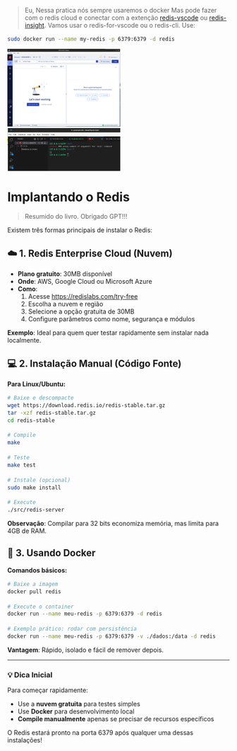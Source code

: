 > Eu,
> Nessa pratica nós sempre usaremos o docker
> Mas pode fazer com o redis cloud e conectar com a extenção [redis-vscode](https://redis.io/docs/latest/develop/tools/#redis-vscode-extension) ou [redis-insight](https://redis.io/docs/latest/develop/tools/#redis-insight).
> Vamos usar o redis-for-vscode ou o redis-cli. Use:
```bash
sudo docker run --name my-redis -p 6379:6379 -d redis 
```

<img src="redis-insight.png" alt="redis-insight image gui" width="256px" /><img src="redis-vscode.png" alt="redis-vscode extension image use tab" width="256px"/>


# Implantando o Redis

> Resumido do livro.
> Obrigado GPT!!!

Existem três formas principais de instalar o Redis:

## ☁️ 1. Redis Enterprise Cloud (Nuvem)
- **Plano gratuito**: 30MB disponível
- **Onde**: AWS, Google Cloud ou Microsoft Azure
- **Como**: 
  1. Acesse https://redislabs.com/try-free
  2. Escolha a nuvem e região
  3. Selecione a opção gratuita de 30MB
  4. Configure parâmetros como nome, segurança e módulos

**Exemplo**: Ideal para quem quer testar rapidamente sem instalar nada localmente.

## 💻 2. Instalação Manual (Código Fonte)
**Para Linux/Ubuntu:**

```bash
# Baixe e descompacte
wget https://download.redis.io/redis-stable.tar.gz
tar -xzf redis-stable.tar.gz
cd redis-stable

# Compile
make

# Teste
make test

# Instale (opcional)
sudo make install

# Execute
./src/redis-server
```

**Observação**: Compilar para 32 bits economiza memória, mas limita para 4GB de RAM.

## 🐳 3. Usando Docker
**Comandos básicos:**

```bash
# Baixe a imagem
docker pull redis

# Execute o container
docker run --name meu-redis -p 6379:6379 -d redis

# Exemplo prático: rodar com persistência
docker run --name meu-redis -p 6379:6379 -v ./dados:/data -d redis
```

**Vantagem**: Rápido, isolado e fácil de remover depois.

---

### 💡 Dica Inicial
Para começar rapidamente:
- Use a **nuvem gratuita** para testes simples
- Use **Docker** para desenvolvimento local
- **Compile manualmente** apenas se precisar de recursos específicos

O Redis estará pronto na porta 6379 após qualquer uma dessas instalações!